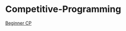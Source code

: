 # Competitive-Programming

<a href="https://codeforces.com/group/MWSDmqGsZm/contests" target="_blank">Beginner CP</a>
